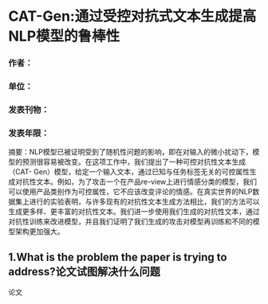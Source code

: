 # CAT-Gen:通过受控对抗式文本生成提高NLP模型的鲁棒性

### 作者：

### 单位：

### 发表刊物：

### 发表年限：

摘要：NLP模型已被证明受到了随机性问题的影响，即在对输入的微小扰动下，模型的预测很容易被改变。在这项工作中，我们提出了一种可控对抗性文本生成（CAT- Gen）模型，给定一个输入文本，通过已知与任务标签无关的可控属性生成对抗性文本。例如，为了攻击一个在产品re-view上进行情感分类的模型，我们可以使用产品类别作为可控属性，它不应该改变评论的情感。在真实世界的NLP数据集上进行的实验表明，与许多现有的对抗性文本生成方法相比，我们的方法可以生成更多样、更丰富的对抗性文本。我们进一步使用我们生成的对抗性文本，通过对抗性训练来改进模型，并且我们证明了我们生成的攻击对模型再训练和不同的模型架构更加强大。

## 1.What is the problem the paper is trying to address?论文试图解决什么问题

论文



